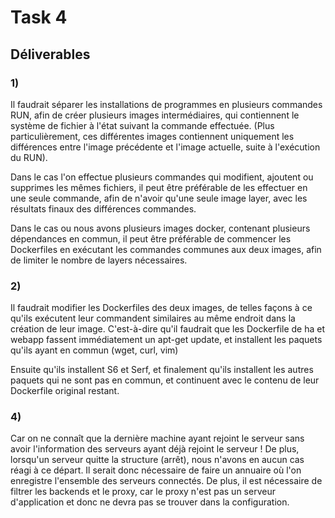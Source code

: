 # Task 4

## Déliverables 
### 1)

Il faudrait séparer les installations de programmes en plusieurs commandes RUN, afin de créer plusieurs images intermédiaires, qui contiennent le système de fichier à l'état suivant la commande effectuée.
(Plus particulièrement, ces différentes images contiennent uniquement les différences entre l'image précédente et l'image actuelle, suite à l'exécution du RUN).

Dans le cas l'on effectue plusieurs commandes qui modifient, ajoutent ou supprimes les mêmes fichiers, il peut être préférable de les effectuer en une seule commande, afin de n'avoir qu'une seule image layer, avec les résultats finaux des différences commandes.

Dans le cas ou nous avons plusieurs images docker, contenant plusieurs dépendances en commun, il peut être préférable de commencer les Dockerfiles en exécutant les commandes communes aux deux images, afin de limiter le nombre de layers nécessaires.

### 2)

Il faudrait modifier les Dockerfiles des deux images, de telles façons à ce qu'ils exécutent leur commandent similaires au même endroit dans la création de leur image.
C'est-à-dire qu'il faudrait que les Dockerfile de ha et webapp fassent immédiatement un apt-get update, et installent les paquets qu'ils ayant en commun (wget, curl, vim)

Ensuite qu'ils installent S6 et Serf, et finalement qu'ils installent les autres paquets qui ne sont pas en commun, et continuent avec le contenu de leur Dockerfile original restant.

### 4)

Car on ne connaît que la dernière machine ayant rejoint le serveur sans avoir l'information des serveurs ayant déjà rejoint le serveur ! De plus, lorsqu'un serveur quitte la structure (arrêt), nous n'avons en aucun cas réagi à ce départ. Il serait donc nécessaire de faire un annuaire où l'on enregistre l'ensemble des serveurs connectés. De plus, il est nécessaire de filtrer les backends et le proxy, car le proxy n'est pas un serveur d'application et donc ne devra pas se trouver dans la configuration.
